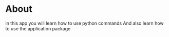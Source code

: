 # About
in this app you will learn how to use python commands 
And also learn how to use the application package
